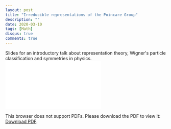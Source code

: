 ```yaml
---
layout: post
title: "Irreducible representations of the Poincare Group"
description: ""
date: 2020-03-10
tags: [Math]
disqus: true
comments: true
---
```

Slides for an introductory talk about representation theory, Wigner's particle classification and symmetries in physics.
<object data="pdfs/IrrepsPoincare.pdf" type="application/pdf" width="1400px" height="400px">
    <embed src="pdfs/IrrepsPoincare.pdf">
        <p>This browser does not support PDFs. Please download the PDF to view it: <a href="pdfs/IrrepsPoincare.pdf">Download PDF</a>.</p>
    </embed>
</object>
<!--more-->
